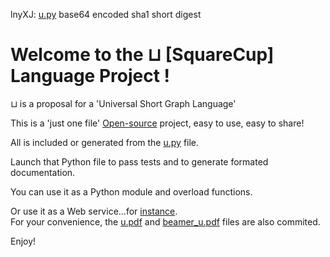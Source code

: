 lnyXJ: [u.py](https://github.com/pelinquin/u/blob/master/u.py) base64 encoded sha1 short digest

Welcome to the ⊔ [SquareCup] Language Project !
==========================================

⊔ is a proposal for a 'Universal Short Graph Language'


This is a 'just one file' [Open-source](https://github.com/pelinquin/u/blob/master/COPYING) project, easy to use, easy to share!


All is included or generated from the [u.py](https://github.com/pelinquin/u/blob/master/u.py) file.


Launch that Python file to pass tests and to generate formated documentation.


You can use it as a Python module and overload functions.


Or use it as a Web service...for [instance](https://193.84.73.209/u?about).  
For your convenience, the [u.pdf](https://github.com/pelinquin/u/blob/master/u.pdf?raw=true) and [beamer_u.pdf](https://github.com/pelinquin/u/blob/master/beamer_u.pdf?raw=true) files are also commited.

Enjoy!
